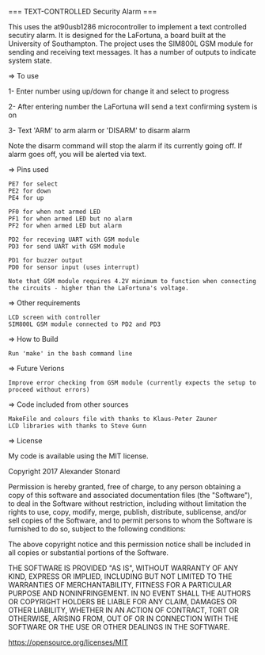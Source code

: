 === TEXT-CONTROLLED Security Alarm ===

This uses the at90usb1286 microcontroller to implement a text controlled secutiry alarm. It is designed for the LaFortuna, a board built at the University of Southampton. The project uses the SIM800L GSM module for sending and receiving text messages. It has a number of outputs to indicate system state.

=> To use

1- Enter number using up/down for change it and select to progress

2- After entering number the LaFortuna will send a text confirming system is on

3- Text 'ARM' to arm alarm or 'DISARM' to disarm alarm

Note the disarm command will stop the alarm if its currently going off.
If alarm goes off, you will be alerted via text. 

=> Pins used

    PE7 for select
    PE2 for down
    PE4 for up
    
    PF0 for when not armed LED
    PF1 for when armed LED but no alarm
    PF2 for when armed LED but alarm
    
    PD2 for receving UART with GSM module
    PD3 for send UART with GSM module
    
    PD1 for buzzer output
    PD0 for sensor input (uses interrupt)

    Note that GSM module requires 4.2V minimum to function when connecting the circuits - higher than the LaFortuna's voltage. 

=> Other requirements

    LCD screen with controller
    SIM800L GSM module connected to PD2 and PD3

=> How to Build

    Run 'make' in the bash command line

=> Future Verions

    Improve error checking from GSM module (currently expects the setup to proceed without errors)

=> Code included from other sources

    MakeFile and colours file with thanks to Klaus-Peter Zauner
    LCD libraries with thanks to Steve Gunn

=> License 

My code is available using the MIT license.

Copyright 2017 Alexander Stonard

Permission is hereby granted, free of charge, to any person obtaining a copy of this software and associated documentation files (the "Software"), to deal in the Software without restriction, including without limitation the rights to use, copy, modify, merge, publish, distribute, sublicense, and/or sell copies of the Software, and to permit persons to whom the Software is furnished to do so, subject to the following conditions:

The above copyright notice and this permission notice shall be included in all copies or substantial portions of the Software.

THE SOFTWARE IS PROVIDED "AS IS", WITHOUT WARRANTY OF ANY KIND, EXPRESS OR IMPLIED, INCLUDING BUT NOT LIMITED TO THE WARRANTIES OF MERCHANTABILITY, FITNESS FOR A PARTICULAR PURPOSE AND NONINFRINGEMENT. IN NO EVENT SHALL THE AUTHORS OR COPYRIGHT HOLDERS BE LIABLE FOR ANY CLAIM, DAMAGES OR OTHER LIABILITY, WHETHER IN AN ACTION OF CONTRACT, TORT OR OTHERWISE, ARISING FROM, OUT OF OR IN CONNECTION WITH THE SOFTWARE OR THE USE OR OTHER DEALINGS IN THE SOFTWARE.

https://opensource.org/licenses/MIT
